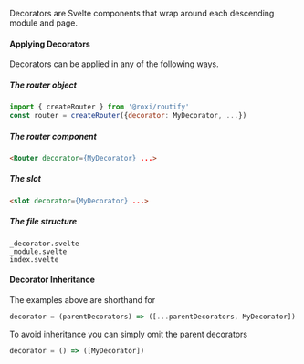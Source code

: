 Decorators are Svelte components that wrap around each descending module and page.

#### Applying Decorators
Decorators can be applied in any of the following ways.

##### The router object
```javascript
import { createRouter } from '@roxi/routify'
const router = createRouter({decorator: MyDecorator, ...})
```

##### The router component
```html
<Router decorator={MyDecorator} ...>
```

##### The slot
```html
<slot decorator={MyDecorator} ...>
```

##### The file structure
```
_decorator.svelte
_module.svelte
index.svelte
```

#### Decorator Inheritance

The examples above are shorthand for
```javascript
decorator = (parentDecorators) => ([...parentDecorators, MyDecorator])
```

To avoid inheritance you can simply omit the parent decorators
```javascript
decorator = () => ([MyDecorator])
```
